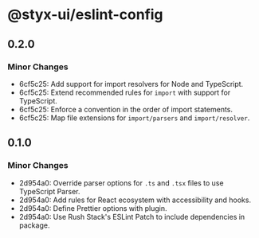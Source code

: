 # @styx-ui/eslint-config

## 0.2.0

### Minor Changes

- 6cf5c25: Add support for import resolvers for Node and TypeScript.
- 6cf5c25: Extend recommended rules for `import` with support for TypeScript.
- 6cf5c25: Enforce a convention in the order of import statements.
- 6cf5c25: Map file extensions for `import/parsers` and `import/resolver`.

## 0.1.0

### Minor Changes

- 2d954a0: Override parser options for `.ts` and `.tsx` files to use TypeScript Parser.
- 2d954a0: Add rules for React ecosystem with accessibility and hooks.
- 2d954a0: Define Prettier options with plugin.
- 2d954a0: Use Rush Stack's ESLint Patch to include dependencies in package.
